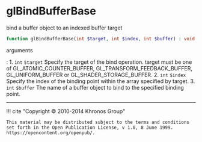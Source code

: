 # glBindBufferBase
bind a buffer object to an indexed buffer target

```php
function glBindBufferBase(int $target, int $index, int $buffer) : void
```

arguments

:    1. `int` `$target` Specify the target of the bind operation. target must be
    one of <constant>GL_ATOMIC_COUNTER_BUFFER</constant>,
    <constant>GL_TRANSFORM_FEEDBACK_BUFFER</constant>,
    <constant>GL_UNIFORM_BUFFER</constant> or
    <constant>GL_SHADER_STORAGE_BUFFER</constant>.
    2. `int` `$index` Specify the index of the binding point within the array
    specified by target.
    3. `int` `$buffer` The name of a buffer object to bind to the specified
    binding point.

---
     

!!! cite "Copyright © 2010-2014 Khronos Group"

    This material may be distributed subject to the terms and conditions set forth in the Open Publication License, v 1.0, 8 June 1999. https://opencontent.org/openpub/.